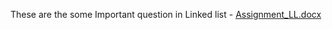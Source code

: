 These are the some Important question in Linked list - [Assignment_LL.docx](https://github.com/Nipuntank/DSA-Cpp-/files/9721521/Assignment_LL.docx)


